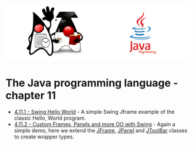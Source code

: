![](/assets/javarepologo.png)

# The Java programming language - chapter 11

- [4.11.1 - Swing Hello World](/src/com/irisida/lang/part04/chapter11/swingintro/helloworld) - A simple Swing Jframe example of the classic Hello, World program.
- [4.11.2 - Custom Frames, Panels and more OO with Swing](/src/com/irisida/lang/part04/chapter11/swingintro/layouts/App.java) - Again a simple demo, here we extend the [JFrame](/src/com/irisida/lang/part04/chapter11/swingintro/layouts/CustomFrame.java), [JPanel](/src/com/irisida/lang/part04/chapter11/swingintro/layouts/CustomPanel.java) and [JToolBar](/src/com/irisida/lang/part04/chapter11/swingintro/layouts/ToolBar.java) classes to create wrapper types.